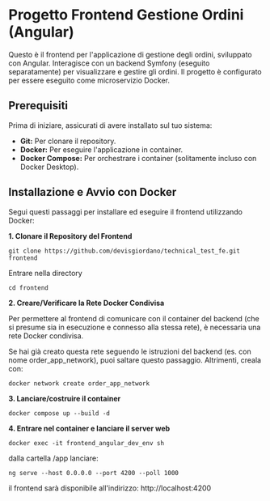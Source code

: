 # Progetto Frontend Gestione Ordini (Angular)

Questo è il frontend per l'applicazione di gestione degli ordini, sviluppato con Angular. Interagisce con un backend Symfony (eseguito separatamente) per visualizzare e gestire gli ordini. Il progetto è configurato per essere eseguito come microservizio Docker.

## Prerequisiti

Prima di iniziare, assicurati di avere installato sul tuo sistema:

* **Git:** Per clonare il repository.
* **Docker:** Per eseguire l'applicazione in container.
* **Docker Compose:** Per orchestrare i container (solitamente incluso con Docker Desktop).



## Installazione e Avvio con Docker

Segui questi passaggi per installare ed eseguire il frontend utilizzando Docker:

**1. Clonare il Repository del Frontend**



```
git clone https://github.com/devisgiordano/technical_test_fe.git frontend
```

Entrare nella directory
```
cd frontend
```


**2. Creare/Verificare la Rete Docker Condivisa** 

Per permettere al frontend di comunicare con il container del backend (che si presume sia in esecuzione e connesso alla stessa rete), è necessaria una rete Docker condivisa. 

Se hai già creato questa rete seguendo le istruzioni del backend (es. con nome order_app_network), puoi saltare questo passaggio. Altrimenti, creala con:

```
docker network create order_app_network
```

**3. Lanciare/costruire il container**
```
docker compose up --build -d
```

**4. Entrare nel container e lanciare il server web**
```
docker exec -it frontend_angular_dev_env sh
```

dalla cartella /app lanciare:

```
ng serve --host 0.0.0.0 --port 4200 --poll 1000
```
il frontend sarà disponibile all'indirizzo: http://localhost:4200